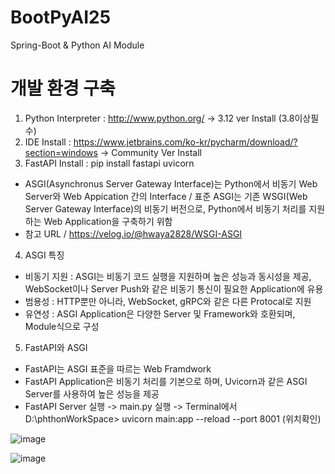 # BootPyAI25
Spring-Boot &amp; Python AI Module

# 개발 환경 구축
1. Python Interpreter : http://www.python.org/ -> 3.12 ver Install (3.8이상필수)
2. IDE Install : https://www.jetbrains.com/ko-kr/pycharm/download/?section=windows -> Community Ver Install
3. FastAPI Install : pip install fastapi uvicorn
- ASGI(Asynchronus Server Gateway Interface)는 Python에서 비동기 Web Server와 Web Appication 간의 Interface / 표준 ASGI는 기존 WSGI(Web Server Gateway Interface)의 비동기 버전으로, Python에서 비동기 처리를 지원하는 Web Application을 구축하기 위함 
- 참고 URL / https://velog.io/@hwaya2828/WSGI-ASGI
4. ASGI 특징
- 비동기 지원 : ASGI는 비동기 코드 실행을 지원하며 높은 성능과 동시성을 제공, WebSocket이나 Server Push와 같은 비동기 통신이 필요한 Application에 유용
- 범용성 : HTTP뿐만 아니라, WebSocket, gRPC와 같은 다른 Protocal로 지원
- 유연성 : ASGI Application은 다양한 Server 및 Framework와 호환되며, Module식으로 구성
5. FastAPI와 ASGI
- FastAPI는 ASGI 표준을 따르는 Web Framdwork
- FastAPI Application은 비동기 처리를 기본으로 하며, Uvicorn과 같은 ASGI Server를 사용하여 높은 성능을 제공
- FastAPI Server 실행 -> main.py 실행 -> Terminal에서 D:\phthonWorkSpace> uvicorn main:app --reload --port 8001 (위치확인)

![image](https://github.com/user-attachments/assets/cbafc721-f6f9-4896-87c6-f30920d9e80b)

![image](https://github.com/user-attachments/assets/199264fc-7bb4-4d06-8345-ac4c66f368a3)

